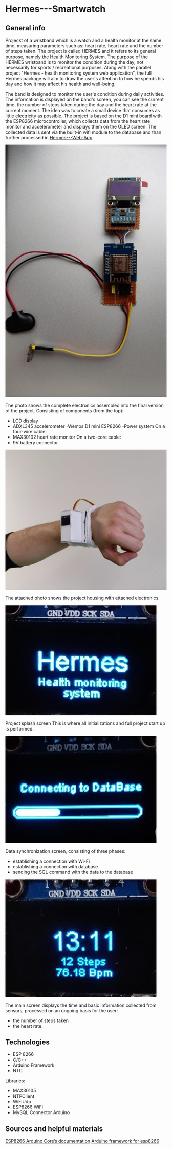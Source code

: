 # Hermes---Smartwatch
## General info
Projeckt  of a wristband which is a watch and a health monitor at the same time, measuring parameters such as: heart rate, heart rate and the number of steps taken. The project is called HERMES and it refers to its general purpose, namely the Health Monitoring System. The purpose of the HERMES wristband is to monitor the condition during the day, not necessarily for sports / recreational purposes. Along with the parallel project "Hermes - health monitoring system web application", the full Hermes package will aim to draw the user's attention to how he spends his day and how it may affect his health and well-being.

The band is designed to monitor the user's condition during daily activities. The information is displayed on the band's screen, you can see the current time, the number of steps taken during the day and the heart rate at the current moment. The idea was to create a small device that consumes as little electricity as possible. The project is based on the D1 mini board with the ESP8266 microcontroller, which collects data from the heart rate monitor and accelerometer and displays them on the OLED screen. The collected data is sent via the built-in wifi module to the database and than further processed in [Hermes---Web-App](https://github.com/SSketcher/Hermes---Web-App).


![alt text](https://github.com/SSketcher/Hermes---Smartwatch/blob/main/resources/0.png)

The photo shows the complete electronics assembled into the final version of the project.
Consisting of components (from the top):
- LCD display
- ADXL345 accelerometer
-Wemos D1 mini ESP8266
-Power system
On a four-wire cable:
- MAX30102 heart rate monitor
On a two-core cable:
- 9V battery connector



![alt text](https://github.com/SSketcher/Hermes---Smartwatch/blob/main/resources/1.png)

The attached photo shows the project housing with attached electronics.



![alt text](https://github.com/SSketcher/Hermes---Smartwatch/blob/main/resources/2.png)

Project splash screen This is where all initializations and full project start up is performed.



![alt text](https://github.com/SSketcher/Hermes---Smartwatch/blob/main/resources/3.png)

Data synchronization screen, consisting of three phases:
- establishing a connection with Wi-Fi
- establishing a connection with database
- sending the SQL command with the data to the database



![alt text](https://github.com/SSketcher/Hermes---Smartwatch/blob/main/resources/4.png)

The main screen displays the time and basic information collected from sensors, processed on an ongoing basis for the user:
- the number of steps taken
- the heart rate.


## Technologies
* ESP 8266
* C/C++
* Arduino Framework
* NTC 

Libraries:
* MAX30105
* NTPClient
* WiFiUdp
* ESP8266 WiFi
* MySQL Connector Arduino

## Sources and helpful materials
[ESP8266 Arduino Core’s documentation](https://arduino-esp8266.readthedocs.io/en/latest/)
[Arduino framework for esp8266](https://www.arduino.cc/reference/en/libraries/esp8266-framework/)

